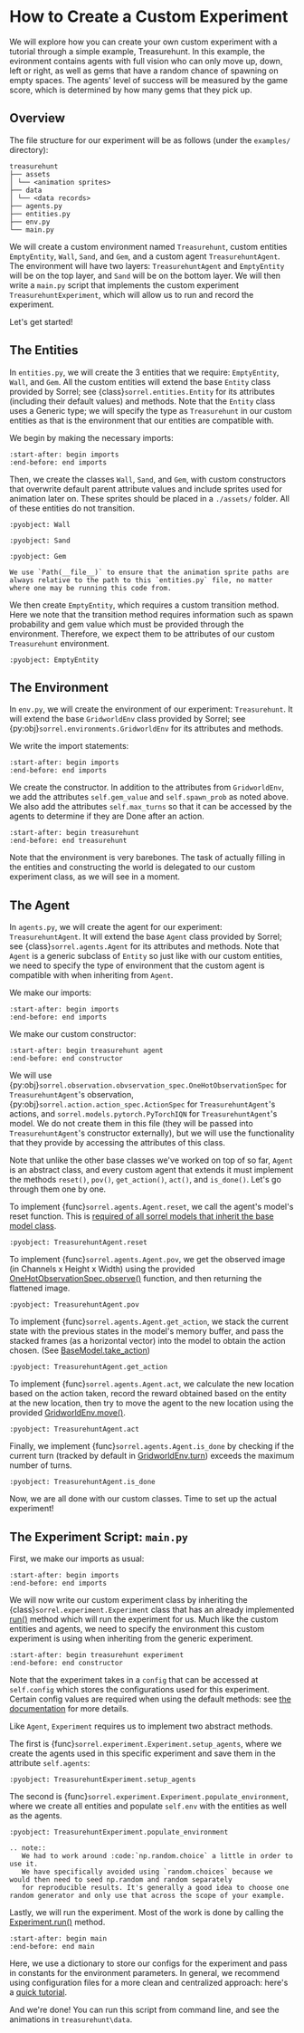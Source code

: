 # How to Create a Custom Experiment

We will explore how you can create your own custom experiment with a tutorial through a simple example, Treasurehunt. 
In this example, the evironment contains agents with full vision who can only move up, down, left or right, 
as well as gems that have a random chance of spawning on empty spaces. 
The agents' level of success will be measured by the game score, which is determined by how many gems that they pick up.


## Overview
The file structure for our experiment will be as follows (under the ``examples/`` directory):

```
treasurehunt
├── assets
│ └── <animation sprites>
├── data
│ └── <data records>
├── agents.py
├── entities.py
├── env.py
└── main.py
```

We will create a custom environment named `Treasurehunt`, custom entities `EmptyEntity`, `Wall`, `Sand`, and `Gem`, and a custom agent `TreasurehuntAgent`.
The environment will have two layers: `TreasurehuntAgent` and `EmptyEntity` will be on the top layer, and `Sand` will be on the bottom layer.
We will then write a `main.py` script that implements the custom experiment `TreasurehuntExperiment`, which will allow us to run and record the experiment.

Let's get started!

## The Entities
In ``entities.py``, we will create the 3 entities that we require: `EmptyEntity`, `Wall`, and `Gem`. 
All the custom entities will extend the base `Entity` class provided by Sorrel; see {class}`sorrel.entities.Entity` 
for its attributes (including their default values) and methods. Note that the `Entity` class uses a Generic type; we will specify the type as `Treasurehunt` in our custom entities as that is the environment that our entities are compatible with.

We begin by making the necessary imports:
```{literalinclude} /../../sorrel/examples/treasurehunt/entities.py
:start-after: begin imports
:end-before: end imports
```

Then, we create the classes `Wall`, `Sand`, and `Gem`, with custom constructors that overwrite default parent attribute values and include sprites used for animation later on.
These sprites should be placed in a ``./assets/`` folder. All of these entities do not transition.
```{literalinclude} /../../sorrel/examples/treasurehunt/entities.py
:pyobject: Wall
```
```{literalinclude} /../../sorrel/examples/treasurehunt/entities.py
:pyobject: Sand
```
```{literalinclude} /../../sorrel/examples/treasurehunt/entities.py
:pyobject: Gem
```
```{note}
We use `Path(__file__)` to ensure that the animation sprite paths are always relative to the path to this `entities.py` file, no matter where one may be running this code from.
```

We then create `EmptyEntity`, which requires a custom transition method.
Here we note that the transition method requires information such as spawn probability and gem value which must be provided through the environment. 
Therefore, we expect them to be attributes of our custom `Treasurehunt` environment.
```{literalinclude} /../../sorrel/examples/treasurehunt/entities.py
:pyobject: EmptyEntity
```

## The Environment
In ``env.py``, we will create the environment of our experiment: `Treasurehunt`. 
It will extend the base `GridworldEnv` class provided by Sorrel; 
see {py:obj}`sorrel.environments.GridworldEnv` for its attributes and methods.

We write the import statements:
```{literalinclude} /../../sorrel/examples/treasurehunt/env.py
:start-after: begin imports
:end-before: end imports
```

We create the constructor. In addition to the attributes from `GridworldEnv`, we add the attributes `self.gem_value` 
and `self.spawn_prob` as noted above. We also add the attributes `self.max_turns` so that it can be accessed by the agents to determine if they are Done after an action.
```{literalinclude} /../../sorrel/examples/treasurehunt/env.py
:start-after: begin treasurehunt
:end-before: end treasurehunt
```

Note that the environment is very barebones. The task of actually filling in the entities and constructing the world is delegated to our custom experiment class, as we will see in a moment.

## The Agent
In ``agents.py``, we will create the agent for our experiment: `TreasurehuntAgent`. 
It will extend the base `Agent` class provided by Sorrel; 
see {class}`sorrel.agents.Agent` for its attributes and methods. Note that `Agent` is a generic subclass of `Entity` so just like with our custom entities, we need to specify the type of environment that the custom agent is compatible with when inheriting from `Agent`.

We make our imports:
```{literalinclude} /../../sorrel/examples/treasurehunt/agents.py
:start-after: begin imports
:end-before: end imports
```

We make our custom constructor:
```{literalinclude} /../../sorrel/examples/treasurehunt/agents.py
:start-after: begin treasurehunt agent
:end-before: end constructor
```

We will use {py:obj}`sorrel.observation.obvservation_spec.OneHotObservationSpec` for `TreasurehuntAgent`'s observation, {py:obj}`sorrel.action.action_spec.ActionSpec` for `TreasurehuntAgent`'s actions, and `sorrel.models.pytorch.PyTorchIQN` for `TreasurehuntAgent`'s model.
We do not create them in this file (they will be passed into `TreasurehuntAgent`'s constructor externally), 
but we will use the functionality that they provide by accessing the attributes of this class.

Note that unlike the other base classes we've worked on top of so far, `Agent` is an abstract class, and every custom agent that extends it must implement the methods 
`reset()`, `pov()`, `get_action()`, `act()`, and `is_done()`. Let's go through them one by one. 

To implement {func}`sorrel.agents.Agent.reset`, we call the agent's model's reset function. This is [required of all sorrel models that inherit the base model class](#sorrel.models.base_model.BaseModel.reset).
```{literalinclude} /../../sorrel/examples/treasurehunt/agents.py
:pyobject: TreasurehuntAgent.reset
```

To implement {func}`sorrel.agents.Agent.pov`, we get the observed image (in Channels x Height x Width) 
using the provided [OneHotObservationSpec.observe()](#sorrel.observation.observation_spec.OneHotObservationSpec.observe) function, and then returning the flattened image. 
```{literalinclude} /../../sorrel/examples/treasurehunt/agents.py
:pyobject: TreasurehuntAgent.pov
```

To implement {func}`sorrel.agents.Agent.get_action`, we stack the current state with the previous states in the model's memory buffer, 
and pass the stacked frames (as a horizontal vector) into the model to obtain the action chosen. (See [BaseModel.take_action](#sorrel.models.base_model.BaseModel.take_action))
```{literalinclude} /../../sorrel/examples/treasurehunt/agents.py
:pyobject: TreasurehuntAgent.get_action
```

To implement {func}`sorrel.agents.Agent.act`, we calculate the new location based on the action taken, 
record the reward obtained based on the entity at the new location, then try to move the agent to the new location using the provided [GridworldEnv.move()](#sorrel.environments.GridworldEnv.move). 
```{literalinclude} /../../sorrel/examples/treasurehunt/agents.py
:pyobject: TreasurehuntAgent.act
```

Finally, we implement {func}`sorrel.agents.Agent.is_done` by checking if the current turn (tracked by default in [GridworldEnv.turn](#sorrel.environments.GridworldEnv.turn)) 
exceeds the maximum number of turns. 
```{literalinclude} /../../sorrel/examples/treasurehunt/agents.py
:pyobject: TreasurehuntAgent.is_done
```

Now, we are all done with our custom classes. Time to set up the actual experiment!

## The Experiment Script: `main.py`

First, we make our imports as usual:
```{literalinclude} /../../sorrel/examples/treasurehunt/main.py
:start-after: begin imports
:end-before: end imports
```

We will now write our custom experiment class by inheriting the {class}`sorrel.experiment.Experiment` class that has an already implemented [run()](#sorrel.experiment.Experiment.run) method which will run the experiment for us. Much like the custom entities and agents, we need to specify the environment this custom experiment is using when inheriting from the generic experiment.

```{literalinclude} /../../sorrel/examples/treasurehunt/main.py
:start-after: begin treasurehunt experiment
:end-before: end constructor
```

Note that the experiment takes in a `config` that can be accessed at `self.config` which stores the configurations used for this experiment. Certain config values are required when using the default methods: see [the documentation](#sorrel.experiment.Experiment) for more details.

Like `Agent`, `Experiment` requires us to implement two abstract methods.

The first is {func}`sorrel.experiment.Experiment.setup_agents`, where we create the agents used in this specific experiment and save them in the attribute `self.agents`:

```{literalinclude} /../../sorrel/examples/treasurehunt/main.py
:pyobject: TreasurehuntExperiment.setup_agents
```

The second is {func}`sorrel.experiment.Experiment.populate_environment`, where we create all entities and populate `self.env` with the entities as well as the agents.
```{literalinclude} /../../sorrel/examples/treasurehunt/main.py
:pyobject: TreasurehuntExperiment.populate_environment
```

```{eval-rst}
.. note::
   We had to work around :code:`np.random.choice` a little in order to use it. 
   We have specifically avoided using `random.choices` because we would then need to seed np.random and random separately 
   for reproducible results. It's generally a good idea to choose one random generator and only use that across the scope of your example.
```

Lastly, we will run the experiment. 
Most of the work is done by calling the [Experiment.run()](#sorrel.experiment.Experiment.run) method. 

```{literalinclude} /../../sorrel/examples/treasurehunt/main.py
:start-after: begin main
:end-before: end main
```

Here, we use a dictionary to store our configs for the experiment and pass in constants for the environment parameters. In general, we recommend using configuration files for a more clean and centralized approach: here's a [quick tutorial](./configuration_files.md).

And we're done! You can run this script from command line, and see the animations in `treasurehunt\data`.
